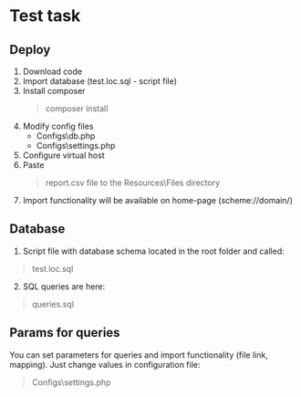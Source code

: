 # Test task

## Deploy

1. Download code
2. Import database (test.loc.sql - script file)
3. Install composer
    > composer install
4. Modify config files
    * Configs\db.php
    * Configs\settings.php
5. Configure virtual host
6. Paste
    > report.csv
file to the
    > Resources\Files directory
7. Import functionality will be available on home-page (scheme://domain/)

## Database

1. Script file with database schema located in the root folder and called:

> test.loc.sql

2. SQL queries are here:

> queries.sql

## Params for queries

You can set parameters for queries and import functionality (file link, mapping).
Just change values in configuration file:

> Configs\settings.php
